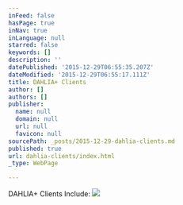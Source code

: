 ```yaml
---
inFeed: false
hasPage: true
inNav: true
inLanguage: null
starred: false
keywords: []
description: ''
datePublished: '2015-12-29T06:55:35.207Z'
dateModified: '2015-12-29T06:55:17.111Z'
title: DAHLIA+ Clients
author: []
authors: []
publisher:
  name: null
  domain: null
  url: null
  favicon: null
sourcePath: _posts/2015-12-29-dahlia-clients.md
published: true
url: dahlia-clients/index.html
_type: WebPage

---
```

DAHLIA+ Clients Include:
![](https://the-grid-user-content.s3-us-west-2.amazonaws.com/1f417b8f-5bf9-482e-b687-89004892300f.png)